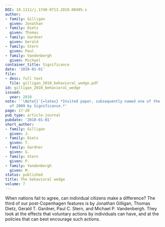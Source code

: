 ```yaml
---
DOI: 10.1111/j.1740-9713.2010.00405.x
author:
- family: Gilligan
  given: Jonathan
- family: Dietz
  given: Thomas
- family: Gardner
  given: Gerald
- family: Stern
  given: Paul
- family: Vandenbergh
  given: Michael
container_title: Significance
date: '2010-01-01'
file:
- desc: full text
  file: gilligan_2010_behavioral_wedge.pdf
id: gilligan_2010_behavioral_wedge
issued:
  year: 2010
note: '`\Note{}`{=latex} *Invited paper, subsequently named one of the best papers
  of 2009 by Significance.*'
page: 17-20
pub_type: article-journal
pubdate: '2010-01-01'
short_author:
- family: Gilligan
  given: J.
- family: Dietz
  given: T.
- family: Gardner
  given: G.
- family: Stern
  given: P.
- family: Vandenbergh
  given: M.
status: published
title: The behavioral wedge
volume: 7
---
```

When nations fail to agree, can individual citizens make a difference? The third of our post-Copenhagen features is by Jonathan Gilligan, Thomas Dietz, Gerald T. Gardner, Paul C. Stern, and Michael P. Vandenbergh. They look at the effects that voluntary actions by individuals can have, and at the policies that can best encourage such actions.
